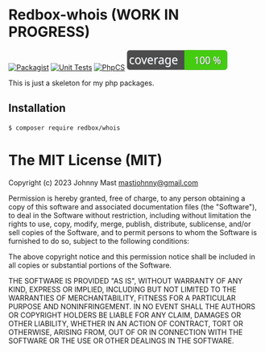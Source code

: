 
# Redbox-whois (WORK IN PROGRESS)

[![Packagist](https://img.shields.io/packagist/v/redbox/whois.svg)](https://packagist.org/packages/redbox/whois)
[![Unit Tests](https://github.com/johnnymast/redbox-whois/actions/workflows/Tests.yml/badge.svg)](https://github.com/johnnymast/redbox-whois/actions/workflows/Tests.yml)
[![PhpCS](https://github.com/johnnymast/redbox-whois/actions/workflows/Phpcs.yaml/badge.svg)](https://github.com/johnnymast/redbox-whois/actions/workflows/Phpcs.yaml)
[![Test Coverage PHP Package](https://github.com/johnnymast/redbox-whois/blob/master/badges/coverage-badge.svg)](https://github.com/johnnymast/redbox-whois/actions/workflows/pest-coverage.yaml)


This is just a skeleton for my php packages.


## Installation

```bash
$ composer require redbox/whois
```


# The MIT License (MIT)

Copyright (c) 2023 Johnny Mast <mastjohnny@gmail.com>

Permission is hereby granted, free of charge, to any person obtaining a copy
of this software and associated documentation files (the "Software"), to deal
in the Software without restriction, including without limitation the rights
to use, copy, modify, merge, publish, distribute, sublicense, and/or sell
copies of the Software, and to permit persons to whom the Software is
furnished to do so, subject to the following conditions:

The above copyright notice and this permission notice shall be included in
all copies or substantial portions of the Software.

THE SOFTWARE IS PROVIDED "AS IS", WITHOUT WARRANTY OF ANY KIND, EXPRESS OR
IMPLIED, INCLUDING BUT NOT LIMITED TO THE WARRANTIES OF MERCHANTABILITY,
FITNESS FOR A PARTICULAR PURPOSE AND NONINFRINGEMENT. IN NO EVENT SHALL THE
AUTHORS OR COPYRIGHT HOLDERS BE LIABLE FOR ANY CLAIM, DAMAGES OR OTHER
LIABILITY, WHETHER IN AN ACTION OF CONTRACT, TORT OR OTHERWISE, ARISING FROM,
OUT OF OR IN CONNECTION WITH THE SOFTWARE OR THE USE OR OTHER DEALINGS IN
THE SOFTWARE.